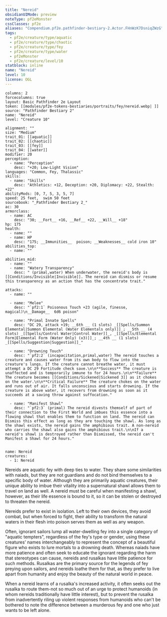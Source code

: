 ```yaml
---
title: "Nereid"
obsidianUIMode: preview
noteType: pf2eMonster
cssClasses: pf2e
aliases: "Compendium.pf2e.pathfinder-bestiary-2.Actor.FHnWzK7DsniqZWzG" 
tags:
  - pf2e/creature/type/aquatic
  - pf2e/creature/type/chaotic
  - pf2e/creature/type/fey
  - pf2e/creature/type/water
  - pf2eMonster
  - pf2e/creature/level/10
statblock: inline
name: "Nereid"
level: 10
license: OGL
---
```


```statblock
columns: 2
forcecolumns: true
layout: Basic Pathfinder 2e Layout
token: [[modules/pf2e-tokens-bestiaries/portraits/fey/nereid.webp| ]]
source: "Pathfinder Bestiary 2"
name: "Nereid"
level: "Creature 10"

alignment: ""
size: "Medium"
trait_01: [[aquatic]]
trait_02: [[chaotic]]
trait_03: [[fey]]
trait_04: [[water]]
modifier: 20
perception:
  - name: "Perception"
    desc: "+20; Low-Light Vision"
languages: "Common, Fey, Thalassic"
skills:
  - name: "Skills"
    desc: "Athletics: +12, Deception: +20, Diplomacy: +22, Stealth: +22"
abilityMods: [0, 7, 5, 3, 5, 7]
speed: 25 feet,  swim 50 feet
sourcebook: "_Pathfinder Bestiary 2_"
ac: 30
armorclass:
  - name: AC
    desc: "30; __Fort__ +16, __Ref__ +22, __Will__ +18"
hp: 175
health:
  - name: ""
  - name: HP
    desc: "175; __Immunities__  poison; __Weaknesses__ cold iron 10"
abilities_top:
  - name: ""

abilities_mid:
  - name: ""
  - name: "Watery Transparency"
    desc: " (primal,water) When underwater, the nereid's body is [[Conditions/Invisible|Invisible]]. The nereid can dismiss or resume this transparency as an action that has the concentrate trait."

attacks:
  - name: ""

  - name: "Melee"
    desc: "`pf2:1` Poisonous Touch +23 (agile, finesse, magical)\n__Damage__  6d6 poison"

  - name: "Primal Innate Spells"
    desc: "DC 29, attack +19; __6th __ (1 slots) _[[Spells/Summon Elemental|Summon Elemental (Water Elementals only)]]_; __5th __ (4 slots) _[[Spells/Control Water|Control Water]]_, _[[Spells/Elemental Form|Elemental Form (Water Only) (x3)]]_; __4th __ (1 slots) _[[Spells/Suggestion|Suggestion]]_"

  - name: "Drowning Touch"
    desc: "`pf2:2` (incapacitation,primal,water) The nereid touches a creature and causes water from its own body to flow into the creature's lungs. If the creature cannot breathe water, it must attempt a DC 29 Fortitude check save.\n\n**Success** The creature is unaffected and is temporarily immune to for 24 hours.\n\n**Failure** The creature becomes [[Conditions/Sickened|Sickened 3]] as it chokes on the water.\n\n**Critical Failure** The creature chokes on the water and runs out of air. It falls unconscious and starts drowning. If the creature is above water, it recovers from drowning as soon as it succeeds at a saving throw against suffocation."

  - name: "Manifest Shawl"
    desc: "`pf2:3` (primal) The nereid divests themself of part of their connection to the First World and imbues this essence into a flowing shawl that enables them to function on land. The nereid can Dismiss this effect as long as they are touching the shawl. As long as the shawl exists, the nereid gains the amphibious trait. A non-nereid who carries the shawl also gains the amphibious trait.\n\nIf a nereid's shawl is destroyed rather than Dismissed, the nereid can't Manifest a Shawl for 24 hours."
 
```

```encounter-table
name: Nereid
creatures:
  - 1: Nereid
```



Nereids are aquatic fey with deep ties to water. They share some similarities with naiads, but they are not guardians and do not bind themselves to a specific body of water. Although they are primarily aquatic creatures, their unique ability to imbue their vitality into a supernatural shawl allows them to travel on land as well. A nereid must be careful when manifesting a shawl, however, as their life essence is bound to it, so it can be stolen or destroyed to threaten the nereid.

Nereids prefer to exist in isolation. Left to their own devices, they avoid combat, but when forced to fight, their ability to transform the natural waters in their flesh into poison serves them as well as any weapon.

Often, ignorant sailors lump all water-dwelling fey into a single category of "aquatic tempters", regardless of the fey's type or gender, using these creatures' names interchangeably to represent the concept of a beautiful figure who exists to lure mortals to a drowning death. Whereas naiads have more patience and often seek to educate the ignorant regarding the harm that stereotypes can cause, nereids and rusalkas have little patience for such methods. Rusalkas are the primary source for the legends of fey preying upon sailors, and nereids loathe them for that, as they prefer to live apart from humanity and enjoy the beauty of the natural world in peace.

When a nereid learns of a rusalka's increased activity, it often seeks out the rusalka to route them-not so much out of an urge to protect humanoids (in whom nereids traditionally have little interest), but to prevent the rusalka from inadvertently riling up violent responses from humanoids who can't be bothered to note the difference between a murderous fey and one who just wants to be left alone.
